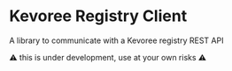 Kevoree Registry Client
=======================
A library to communicate with a Kevoree registry REST API

:warning: this is under development, use at your own risks :warning:
